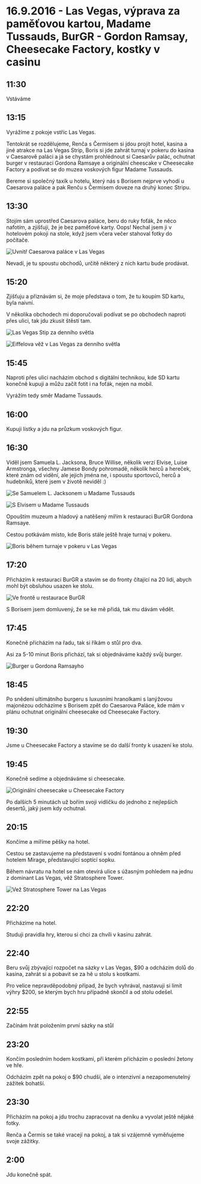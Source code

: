 # 16.9.2016 - Las Vegas, výprava za paměťovou kartou, Madame Tussauds, BurGR - Gordon Ramsay, Cheesecake Factory, kostky v casinu

## 11:30

Vstáváme

## 13:15

Vyrážíme z pokoje vstříc Las Vegas.

Tentokrát se rozdělujeme, Renča s Čermisem si jdou projít hotel, kasina a jiné atrakce na Las Vegas Strip, Boris si jde zahrát turnaj v pokeru do kasina v Caesarově paláci a já se chystám prohlédnout si Caesarův palác, ochutnat burger v restauraci Gordona Ramsaye a originální cheescake v Cheesecake Factory a podívat se do muzea voskových figur Madame Tussauds.

Bereme si společný taxík u hotelu, který nás s Borisem nejprve vyhodí u Caesarova paláce a pak Renču s Čermisem doveze na druhý konec Stripu.

## 13:30

Stojím sám uprostřed Caesarova paláce, beru do ruky foťák, že něco nafotím, a zjišťuji, že je bez paměťové karty. Oops! Nechal jsem ji v hotelovém pokoji na stole, když jsem včera večer stahoval fotky do počítače.

![Uvnitř Caesarova paláce v Las Vegas](images/20160916/DSC_1955-DSC_1964_fused.jpg)

Nevadí, je tu spoustu obchodů, určitě některý z nich kartu bude prodávat.

## 15:20

Zjišťuju a přiznávám si, že moje představa o tom, že tu koupím SD kartu, byla naivní.

V několika obchodech mi doporučovali podívat se po obchodech naproti přes ulici, tak jdu zkusit štěstí tam.

![Las Vegas Stip za denního světla](images/20160916/20160916_152109.jpg)

![Eiffelova věž v Las Vegas za denního světla](images/20160916/20160916_171850.jpg)

## 15:45

Naproti přes ulici nacházím obchod s digitální technikou, kde SD kartu konečně kupuji a můžu začít fotit i na foťák, nejen na mobil.

Vyrážím tedy směr Madame Tussauds.

## 16:00

Kupuji lístky a jdu na průzkum voskových figur.

## 16:30

Viděl jsem Samuela L. Jacksona, Bruce Willise, několik verzí Elvise, Luise Armstronga, všechny Jamese Bondy pohromadě, několik herců a hereček, které znám od vidění, ale jejich jména ne, i spoustu sportovců, herců a hudebníků, které jsem v životě neviděl :)

![Se Samuelem L. Jacksonem u Madame Tussauds](images/20160916/20160916_162111.jpg)

![S Elvisem u Madame Tussauds](images/20160916/20160916_161222.jpg)

Opouštím muzeum a hladový a natěšený mířím k restauraci BurGR Gordona Ramsaye.

Cestou potkávám místo, kde Boris stále ještě hraje turnaj v pokeru.

![Boris během turnaje v pokeru v Las Vegas](images/20160916/DSC_2029.jpg)

## 17:20

Přicházím k restauraci BurGR a stavím se do fronty čítající na 20 lidí, abych mohl být obsluhou usazen ke stolu.

![Ve frontě u restaurace BurGR](images/20160916/20160916_172339.jpg)

S Borisem jsem domluvený, že se ke mě přidá, tak mu dávám vědět.

## 17:45

Konečně přicházím na řadu, tak si říkám o stůl pro dva.

Asi za 5-10 minut Boris přichází, tak si objednáváme každý svůj burger.

![Burger u Gordona Ramsayho](images/20160916/20160916_182639.jpg)

## 18:45

Po snědení ultimátního burgeru s luxusními hranolkami s lanýžovou majonézou odcházíme s Borisem zpět do Caesarova Paláce, kde mám v plánu ochutnat originální cheesecake od Cheesecake Factory.

## 19:30

Jsme u Cheesecake Factory a stavíme se do další fronty k usazení ke stolu.

## 19:45

Konečně sedíme a objednáváme si cheesecake.

![Originální cheesecake u Cheesecake Factory](images/20160916/20160916_195733.jpg)

Po dalších 5 minutách už bořím svoji vidličku do jednoho z nejlepších desertů, jaký jsem kdy ochutnal.

## 20:15

Končíme a míříme pěšky na hotel.

Cestou se zastavujeme na představení s vodní fontánou a ohněm před hotelem Mirage, představující soptící sopku.

Během návratu na hotel se nám otevírá ulice s úžasným pohledem na jednu z dominant Las Vegas, věž Stratosphere Tower.

![Vež Stratosphere Tower na Las Vegas](images/20160916/DSC_2082.jpg)

## 22:20

Přicházíme na hotel.

Studuji pravidla hry, kterou si chci za chvíli v kasinu zahrát.

## 22:40

Beru svůj zbývající rozpočet na sázky v Las Vegas, $90 a odcházím dolů do kasina, zahrát si a pobavit se za hě u stolu s kostkami.

Pro velice nepravděpodobný případ, že bych vyhrával, nastavuji si limit výhry $200, se kterým bych hru případně skončil a od stolu odešel.

## 22:55

Začínám hrát položením první sázky na stůl

## 23:20

Končím posledním hodem kostkami, při kterém přicházím o poslední žetony ve hře.

Odcházím zpět na pokoj o $90 chudší, ale o intenzivní a nezapomenutelný zážitek bohatší.

## 23:30

Přicházím na pokoj a jdu trochu zapracovat na deníku a vyvolat ještě nějaké fotky.

Renča a Čermis se také vracejí na pokoj, a tak si vzájemně vyměňujeme svoje zážitky.

## 2:00

Jdu konečně spát.
